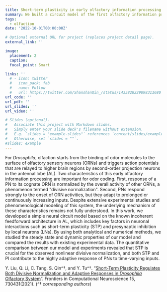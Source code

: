 ```yaml
---
title: Short-term plasticity in early olfactory information processing
summary: We built a circuit model of the first olfactory information processing center of fruit fly, which incorporates key features of neuron-neuron interactions such as short-term plasticity and presynaptic inhibition.
tags:
  - olfaction
date: '2022-10-01T00:00:00Z'

# Optional external URL for project (replaces project detail page).
external_link: ''

image:
  placement: 2
  caption:
  focal_point: Smart

links: ''
  # - icon: twitter
  #   icon_pack: fab
  #   name: Follow
  #   url: https://twitter.com/ShanshanQin_/status/1433828229098311680
url_code: ''
url_pdf: ''
url_slides: ''
url_video: ''

# Slides (optional).
#   Associate this project with Markdown slides.
#   Simply enter your slide deck's filename without extension.
#   E.g. `slides = "example-slides"` references `content/slides/example-slides.md`.
#   Otherwise, set `slides = ""`.
#slides: example
---
```

For *Drosophila*, olfaction starts from the binding of odor molecules  to the surface of olfactory sensory neurons (ORNs) and triggers action potentials that are relayed to higher brain regions by second-order projection neurons in the antennal lobe (AL). Two characteristics of this early olfactory information processing are important for odor coding. First, response of a PN to its cognate ORN is normalized by the overall activity of other ORNs, a phenomenon termed "divisive normalization". Second, PNs respond strongly to the onset of ORN activities, but they adapt to prolonged or continuously increasing inputs. Despite extensive experimental studies and phenomenological modeling of this system, the underlying mechanism of these characteristics remains not fully understood. In this work, we developed a simple neural circuit model based on the known incoherent feedforward architecture in AL, which includes key factors in neuronal interactions such as short-term plasticity (STP) and presynaptic inhibition by local neurons (LNs). By using both analytical and numerical methods, we studied the steady state and dynamic properties of our model and compared the results with existing experimental data. The quantitative comparison between our model and experiments revealed that STP is crucial for the observed nonlinear divisive normalization, and both STP and PI contribute to the highly adaptive response of PNs to time-varying inputs.

Y. Liu, Q. Li, C. Tang, S. Qin^†, and Y. Tu^†. “[Short-Term Plasticity Regulates Both Divisive Normalization and Adaptive Responses in *Drosophila* Olfactory System](https://www.frontiersin.org/articles/10.3389/fncom.2021.730431/full)”. Frontiers in Computational Neuroscience 15, 730431(2021). (^† *corresponding authors*)

